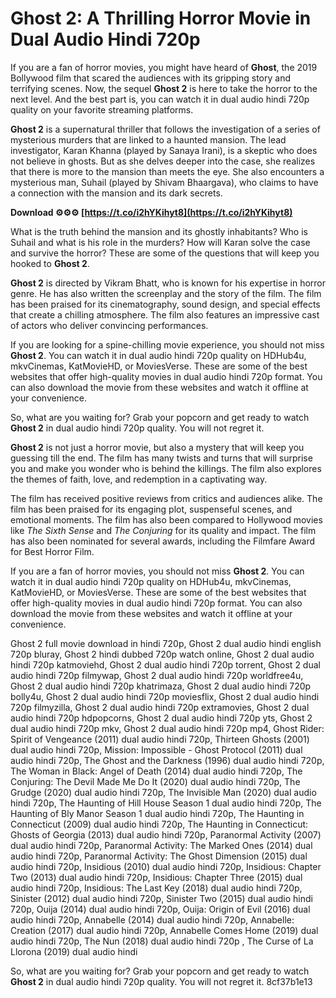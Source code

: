 
 
# Ghost 2: A Thrilling Horror Movie in Dual Audio Hindi 720p
 
If you are a fan of horror movies, you might have heard of **Ghost**, the 2019 Bollywood film that scared the audiences with its gripping story and terrifying scenes. Now, the sequel **Ghost 2** is here to take the horror to the next level. And the best part is, you can watch it in dual audio hindi 720p quality on your favorite streaming platforms.
 
**Ghost 2** is a supernatural thriller that follows the investigation of a series of mysterious murders that are linked to a haunted mansion. The lead investigator, Karan Khanna (played by Sanaya Irani), is a skeptic who does not believe in ghosts. But as she delves deeper into the case, she realizes that there is more to the mansion than meets the eye. She also encounters a mysterious man, Suhail (played by Shivam Bhaargava), who claims to have a connection with the mansion and its dark secrets.
 
**Download ⚙⚙⚙ [https://t.co/i2hYKihyt8](https://t.co/i2hYKihyt8)**


 
What is the truth behind the mansion and its ghostly inhabitants? Who is Suhail and what is his role in the murders? How will Karan solve the case and survive the horror? These are some of the questions that will keep you hooked to **Ghost 2**.
 
**Ghost 2** is directed by Vikram Bhatt, who is known for his expertise in horror genre. He has also written the screenplay and the story of the film. The film has been praised for its cinematography, sound design, and special effects that create a chilling atmosphere. The film also features an impressive cast of actors who deliver convincing performances.
 
If you are looking for a spine-chilling movie experience, you should not miss **Ghost 2**. You can watch it in dual audio hindi 720p quality on HDHub4u, mkvCinemas, KatMovieHD, or MoviesVerse. These are some of the best websites that offer high-quality movies in dual audio hindi 720p format. You can also download the movie from these websites and watch it offline at your convenience.
 
So, what are you waiting for? Grab your popcorn and get ready to watch **Ghost 2** in dual audio hindi 720p quality. You will not regret it.
  
**Ghost 2** is not just a horror movie, but also a mystery that will keep you guessing till the end. The film has many twists and turns that will surprise you and make you wonder who is behind the killings. The film also explores the themes of faith, love, and redemption in a captivating way.
 
The film has received positive reviews from critics and audiences alike. The film has been praised for its engaging plot, suspenseful scenes, and emotional moments. The film has also been compared to Hollywood movies like *The Sixth Sense* and *The Conjuring* for its quality and impact. The film has also been nominated for several awards, including the Filmfare Award for Best Horror Film.
 
If you are a fan of horror movies, you should not miss **Ghost 2**. You can watch it in dual audio hindi 720p quality on HDHub4u, mkvCinemas, KatMovieHD, or MoviesVerse. These are some of the best websites that offer high-quality movies in dual audio hindi 720p format. You can also download the movie from these websites and watch it offline at your convenience.
 
Ghost 2 full movie download in hindi 720p,  Ghost 2 dual audio hindi english 720p bluray,  Ghost 2 hindi dubbed 720p watch online,  Ghost 2 dual audio hindi 720p katmoviehd,  Ghost 2 dual audio hindi 720p torrent,  Ghost 2 dual audio hindi 720p filmywap,  Ghost 2 dual audio hindi 720p worldfree4u,  Ghost 2 dual audio hindi 720p khatrimaza,  Ghost 2 dual audio hindi 720p bolly4u,  Ghost 2 dual audio hindi 720p moviesflix,  Ghost 2 dual audio hindi 720p filmyzilla,  Ghost 2 dual audio hindi 720p extramovies,  Ghost 2 dual audio hindi 720p hdpopcorns,  Ghost 2 dual audio hindi 720p yts,  Ghost 2 dual audio hindi 720p mkv,  Ghost 2 dual audio hindi 720p mp4,  Ghost Rider: Spirit of Vengeance (2011) dual audio hindi 720p,  Thirteen Ghosts (2001) dual audio hindi 720p,  Mission: Impossible - Ghost Protocol (2011) dual audio hindi 720p,  The Ghost and the Darkness (1996) dual audio hindi 720p,  The Woman in Black: Angel of Death (2014) dual audio hindi 720p,  The Conjuring: The Devil Made Me Do It (2020) dual audio hindi 720p,  The Grudge (2020) dual audio hindi 720p,  The Invisible Man (2020) dual audio hindi 720p,  The Haunting of Hill House Season 1 dual audio hindi 720p,  The Haunting of Bly Manor Season 1 dual audio hindi 720p,  The Haunting in Connecticut (2009) dual audio hindi 720p,  The Haunting in Connecticut: Ghosts of Georgia (2013) dual audio hindi 720p,  Paranormal Activity (2007) dual audio hindi 720p,  Paranormal Activity: The Marked Ones (2014) dual audio hindi 720p,  Paranormal Activity: The Ghost Dimension (2015) dual audio hindi 720p,  Insidious (2010) dual audio hindi 720p,  Insidious: Chapter Two (2013) dual audio hindi 720p,  Insidious: Chapter Three (2015) dual audio hindi 720p,  Insidious: The Last Key (2018) dual audio hindi 720p,  Sinister (2012) dual audio hindi 720p,  Sinister Two (2015) dual audio hindi 720p,  Ouija (2014) dual audio hindi 720p,  Ouija: Origin of Evil (2016) dual audio hindi 720p,  Annabelle (2014) dual audio hindi 720p,  Annabelle: Creation (2017) dual audio hindi 720p,  Annabelle Comes Home (2019) dual audio hindi 720p,  The Nun (2018) dual audio hindi 720p ,  The Curse of La Llorona (2019) dual audio hindi
 
So, what are you waiting for? Grab your popcorn and get ready to watch **Ghost 2** in dual audio hindi 720p quality. You will not regret it.
 8cf37b1e13
 
